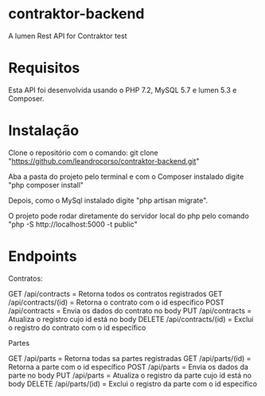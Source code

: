 # contraktor-backend

A lumen Rest API for Contraktor test

# Requisitos

Esta API foi desenvolvida usando o PHP 7.2, MySQL 5.7 e lumen 5.3 e Composer.

# Instalação

Clone o repositório com o comando: git clone "https://github.com/leandrocorso/contraktor-backend.git"

Aba a pasta do projeto pelo terminal e com o Composer instalado digite "php composer install"

Depois, como o MySql instalado digite "php artisan migrate".

O projeto pode rodar diretamente do servidor local do php pelo comando "php -S http://localhost:5000 -t public"

# Endpoints

Contratos:

GET /api/contracts = Retorna todos os contratos registrados
GET /api/contracts/(id) = Retorna o contrato com o id específico
POST /api/contracts = Envia os dados do contrato no body
PUT /api/contracts = Atualiza o registro cujo id está no body
DELETE /api/contracts/(id) = Exclui o registro do contrato com o id específico

Partes

GET /api/parts = Retorna todas sa partes registradas
GET /api/parts/(id) = Retorna a parte com o id específico
POST /api/parts = Envia os dados da parte no body
PUT /api/parts = Atualiza o registro da parte cujo id está no body
DELETE /api/parts/(id) = Exclui o registro da parte com o id específico
